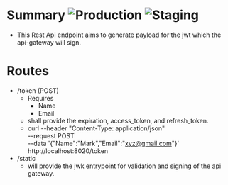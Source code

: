 # Summary ![Production](https://github.com/navalta3030/go-jwt-generator/workflows/Production/badge.svg?branch=master) ![Staging](https://github.com/navalta3030/go-jwt-generator/workflows/Staging/badge.svg)

- This Rest Api endpoint aims to generate payload for the jwt which the api-gateway will sign.

# Routes
  - /token (POST)
    - Requires
      - Name
      - Email
    - shall provide the expiration, access_token, and refresh_token.
    - curl --header "Content-Type: application/json" \
        --request POST \
        --data '{"Name":"Mark","Email":"xyz@gmail.com"}' \
        http://localhost:8020/token
  - /static
    - will provide the jwk entrypoint for validation and signing of the api gateway.
